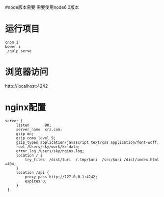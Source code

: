 #node版本需要
需要使用node6.0版本
# 运行项目

	cnpm i
	bower i
	./gulp serve
# 浏览器访问
http://localhost:4242

# nginx配置

    server {
         listen       80;
         server_name  xrz.com;
         gzip on;
         gzip_comp_level 9;
         gzip_types application/javascript text/css application/font-woff;
         root /Users/sky/work/kr-data;
         error_log /Users/sky/nginx.log;
         location / {
             try_files  /dist/$uri  /.tmp/$uri  /src/$uri /dist/index.html =404;
         }
         location /api {
             proxy_pass http://127.0.0.1:4242;
             expires 0;
         }
     }

